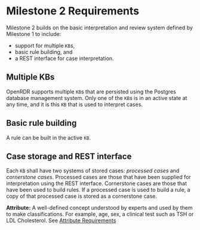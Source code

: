 # Milestone 2 Requirements
Milestone 2 builds on the basic interpretation and review system defined 
by Milestone 1 to include:
- support for multiple `KB`s,
- basic rule building, and
- a REST interface for case interpretation.

## Multiple KBs
OpenRDR supports multiple `KB`s that are persisted using the Postgres database management system.
Only one of the `KB`s is in an active state at any time, and it is this `KB` that is used to
interpret cases.

## Basic rule building
A rule can be built in the active `KB`.

## Case storage and REST interface
Each `KB` shall have two systems of stored cases: _processed cases_ and
_cornerstone cases_. Processed cases are those that have been supplied for
interpretation using the REST interface. Cornerstone cases are those that
have been used to build rules. If a processed case is used to build a rule,
a copy of that processed case is stored as a cornerstone case.

**Attribute:**
A well-defined concept understood by experts and used by them to make classifications. For example, age, sex,
a clinical test such as TSH or LDL Cholesterol.
See [Attribute Requirements](attributes.md)
